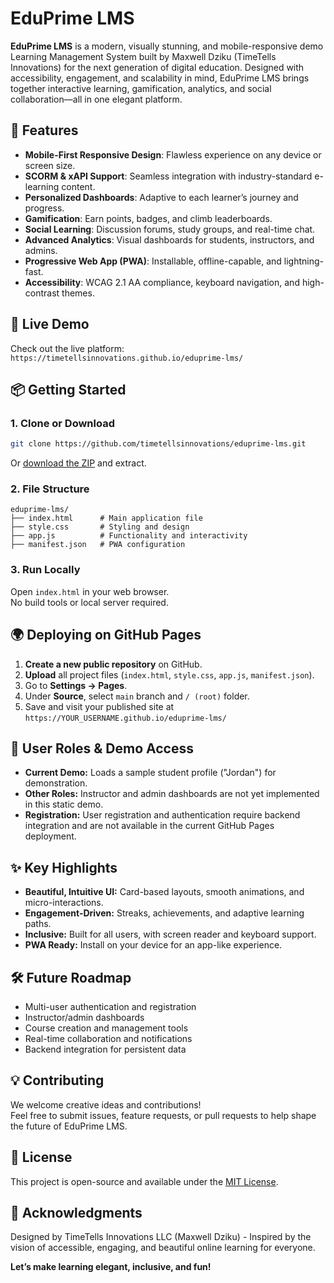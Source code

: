 # EduPrime LMS

**EduPrime LMS** is a modern, visually stunning, and mobile-responsive demo Learning Management System built by Maxwell Dziku (TimeTells Innovations) for the next generation of digital education. Designed with accessibility, engagement, and scalability in mind, EduPrime LMS brings together interactive learning, gamification, analytics, and social collaboration—all in one elegant platform.

## 🚀 Features

- **Mobile-First Responsive Design**: Flawless experience on any device or screen size.
- **SCORM & xAPI Support**: Seamless integration with industry-standard e-learning content.
- **Personalized Dashboards**: Adaptive to each learner’s journey and progress.
- **Gamification**: Earn points, badges, and climb leaderboards.
- **Social Learning**: Discussion forums, study groups, and real-time chat.
- **Advanced Analytics**: Visual dashboards for students, instructors, and admins.
- **Progressive Web App (PWA)**: Installable, offline-capable, and lightning-fast.
- **Accessibility**: WCAG 2.1 AA compliance, keyboard navigation, and high-contrast themes.

## 🌟 Live Demo

Check out the live platform:  
`https://timetellsinnovations.github.io/eduprime-lms/`

## 📦 Getting Started

### 1. Clone or Download

```bash
git clone https://github.com/timetellsinnovations/eduprime-lms.git
```
Or [download the ZIP](https://github.com/timetellsinnovations/eduprime-lms/archive/refs/heads/main.zip) and extract.

### 2. File Structure

```
eduprime-lms/
├── index.html      # Main application file
├── style.css       # Styling and design
├── app.js          # Functionality and interactivity
├── manifest.json   # PWA configuration
```

### 3. Run Locally

Open `index.html` in your web browser.  
No build tools or local server required.

## 🌍 Deploying on GitHub Pages

1. **Create a new public repository** on GitHub.
2. **Upload** all project files (`index.html`, `style.css`, `app.js`, `manifest.json`).
3. Go to **Settings → Pages**.
4. Under **Source**, select `main` branch and `/ (root)` folder.
5. Save and visit your published site at  
   `https://YOUR_USERNAME.github.io/eduprime-lms/`

## 👤 User Roles & Demo Access

- **Current Demo:** Loads a sample student profile ("Jordan") for demonstration.
- **Other Roles:** Instructor and admin dashboards are not yet implemented in this static demo.
- **Registration:** User registration and authentication require backend integration and are not available in the current GitHub Pages deployment.

## ✨ Key Highlights

- **Beautiful, Intuitive UI:** Card-based layouts, smooth animations, and micro-interactions.
- **Engagement-Driven:** Streaks, achievements, and adaptive learning paths.
- **Inclusive:** Built for all users, with screen reader and keyboard support.
- **PWA Ready:** Install on your device for an app-like experience.

## 🛠️ Future Roadmap

- Multi-user authentication and registration
- Instructor/admin dashboards
- Course creation and management tools
- Real-time collaboration and notifications
- Backend integration for persistent data

## 💡 Contributing

We welcome creative ideas and contributions!  
Feel free to submit issues, feature requests, or pull requests to help shape the future of EduPrime LMS.

## 📄 License

This project is open-source and available under the [MIT License](LICENSE).

## 🙏 Acknowledgments

Designed by TimeTells Innovations LLC (Maxwell Dziku) - Inspired by the vision of accessible, engaging, and beautiful online learning for everyone.

**Let’s make learning elegant, inclusive, and fun!**
